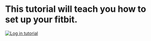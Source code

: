 # This tutorial will teach you how to set up your fitbit.

[![Log in tutorial](https://img.youtube.com/vi/NE6ZLB-43Vw/0.jpg)](https://www.youtube.com/watch?v=NE6ZLB-43Vw)
